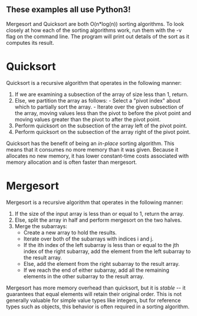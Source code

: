 These examples all use Python3!
-------------------------------------
Mergesort and Quicksort are both O(n*log(n)) sorting algorithms.  To look closely at how each of the sorting algorithms work, run them with the -v flag on the command line. The program will print out details of the sort as it computes its result.

Quicksort
===================
Quicksort is a recursive algorithm that operates in the following manner:
  1. If we are examining a subsection of the array of size less than 1, return.
  2. Else, we partition the array as follows:
    - Select a "pivot index" about which to partially sort the array.
    - Iterate over the given subsection of the array, moving values less than the pivot to before the pivot point and moving values greater than the pivot to after the pivot point.
  3. Perform quicksort on the subsection of the array left of the pivot point.
  4. Perform quicksort on the subsection of the array right of the pivot point.
   
Quicksort has the benefit of being an *in-place* sorting algorithm.  This means that it consumes no more memory than it was given.  Because it allocates no new memory, it has lower constant-time costs associated with memory allocation and is often faster than mergesort.

Mergesort
==================
Mergesort is a recursive algorithm that operates in the following manner:
  1. If the size of the input array is less than or equal to 1, return the array.
  2. Else, split the array in half and perform mergesort on the two halves.
  3. Merge the subarrays:
     - Create a new array to hold the results.
     - Iterate over both of the subarrays with indices i and j.
     - If the ith index of the left subarray is less than or equal to the jth index of the right subarray, add the element from the left subarray to the result array.
     - Else, add the element from the right subarray to the result array.
     - If we reach the end of either subarray, add all the remaining elements in the other subarray to the result array.

Mergesort has more memory overhead than quicksort, but it is *stable* -- it guarantees that equal elements will retain their original order.  This is not generally valuable for simple value types like integers, but for reference types such as objects, this behavior is often required in a sorting algorithm.
